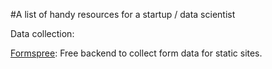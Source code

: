 #A list of handy resources for a startup / data scientist


Data collection:

[Formspree](https://formspree.io): Free backend to collect form data for static sites.
